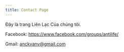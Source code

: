 ```yaml
---
title: Contact Page
---
```

Đây là trang Liên Lạc Của chúng tôi. 

Facebook: https://www.facebook.com/groups/antilife/

Gmail: anckvanv@gmail.com